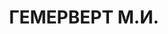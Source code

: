 ---
title: ГЕМЕРВЕРТ М.И.
description: '36 лет (в 1934), еврей, электромонтер

  председатель Восточно-Сибирской К.К., Иркутск

  член ЕКП 2 мес. 1919 г. член ВКП(б) с III.1919 г., делегат XVII съезда ВКП(б) от
  Восточно-Сибирской области

  Участие в гражданской войне: 1918-1928 гг. в Красной Армии

  Исключен из партии, арестован в 1937г.'
---